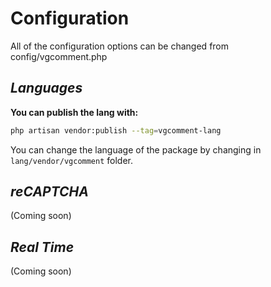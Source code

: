 #  Configuration
All of the configuration options can be changed from config/vgcomment.php

## _Languages_
**You can publish the lang with:**
```bash
php artisan vendor:publish --tag=vgcomment-lang
```
You can change the language of the package by changing in `lang/vendor/vgcomment` folder.

## _reCAPTCHA_
(Coming soon)

## _Real Time_
(Coming soon)
